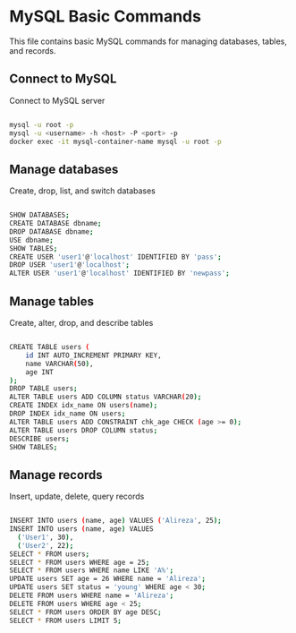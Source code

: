 # MySQL Basic Commands

This file contains basic MySQL commands for managing databases, tables, and records.



## Connect to MySQL

Connect to MySQL server

```bash

mysql -u root -p
mysql -u <username> -h <host> -P <port> -p
docker exec -it mysql-container-name mysql -u root -p

```

## Manage databases

Create, drop, list, and switch databases

```bash

SHOW DATABASES;
CREATE DATABASE dbname;
DROP DATABASE dbname;
USE dbname;
SHOW TABLES;
CREATE USER 'user1'@'localhost' IDENTIFIED BY 'pass';
DROP USER 'user1'@'localhost';
ALTER USER 'user1'@'localhost' IDENTIFIED BY 'newpass';

```

## Manage tables

Create, alter, drop, and describe tables

```bash

CREATE TABLE users (
    id INT AUTO_INCREMENT PRIMARY KEY,
    name VARCHAR(50),
    age INT
);
DROP TABLE users;
ALTER TABLE users ADD COLUMN status VARCHAR(20);
CREATE INDEX idx_name ON users(name);
DROP INDEX idx_name ON users;
ALTER TABLE users ADD CONSTRAINT chk_age CHECK (age >= 0);
ALTER TABLE users DROP COLUMN status;
DESCRIBE users;
SHOW TABLES;

```

## Manage records

Insert, update, delete, query records

```bash

INSERT INTO users (name, age) VALUES ('Alireza', 25);
INSERT INTO users (name, age) VALUES 
  ('User1', 30),
  ('User2', 22);
SELECT * FROM users;
SELECT * FROM users WHERE age = 25;
SELECT * FROM users WHERE name LIKE 'A%';
UPDATE users SET age = 26 WHERE name = 'Alireza';
UPDATE users SET status = 'young' WHERE age < 30;
DELETE FROM users WHERE name = 'Alireza';
DELETE FROM users WHERE age < 25;
SELECT * FROM users ORDER BY age DESC;
SELECT * FROM users LIMIT 5;


```
